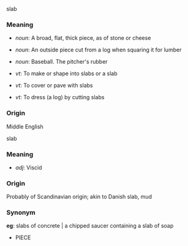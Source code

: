 slab
### Meaning
+ _noun_: A broad, flat, thick piece, as of stone or cheese
+ _noun_: An outside piece cut from a log when squaring it for lumber
+ _noun_: Baseball. The pitcher's rubber

+ _vt_: To make or shape into slabs or a slab
+ _vt_: To cover or pave with slabs
+ _vt_: To dress (a log) by cutting slabs

### Origin

Middle English

slab
### Meaning
+ _adj_: Viscid

### Origin

Probably of Scandinavian origin; akin to Danish slab, mud

### Synonym

__eg__: slabs of concrete | a chipped saucer containing a slab of soap

+ PIECE


